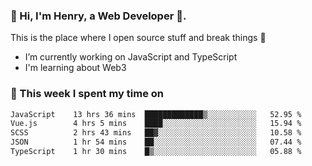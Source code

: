 <!-- [![Click to enter my website](https://github.com/zh30/zh30/assets/7930156/bb82b0df-3fb8-4136-8522-734cd2b27f6a)](https://blog.zhanghe.dev) -->

### 👋 Hi, I'm Henry, a Web Developer 🚀.

This is the place where I open source stuff and break things :rofl:

- I’m currently working on JavaScript and TypeScript
- I'm learning about Web3 

### 💪 This week I spent my time on

<!--START_SECTION:waka-->

```txt
JavaScript    13 hrs 36 mins  █████████████▒░░░░░░░░░░░   52.95 %
Vue.js        4 hrs 5 mins    ████░░░░░░░░░░░░░░░░░░░░░   15.94 %
SCSS          2 hrs 43 mins   ██▓░░░░░░░░░░░░░░░░░░░░░░   10.58 %
JSON          1 hr 54 mins    ██░░░░░░░░░░░░░░░░░░░░░░░   07.44 %
TypeScript    1 hr 30 mins    █▒░░░░░░░░░░░░░░░░░░░░░░░   05.88 %
```

<!--END_SECTION:waka-->
